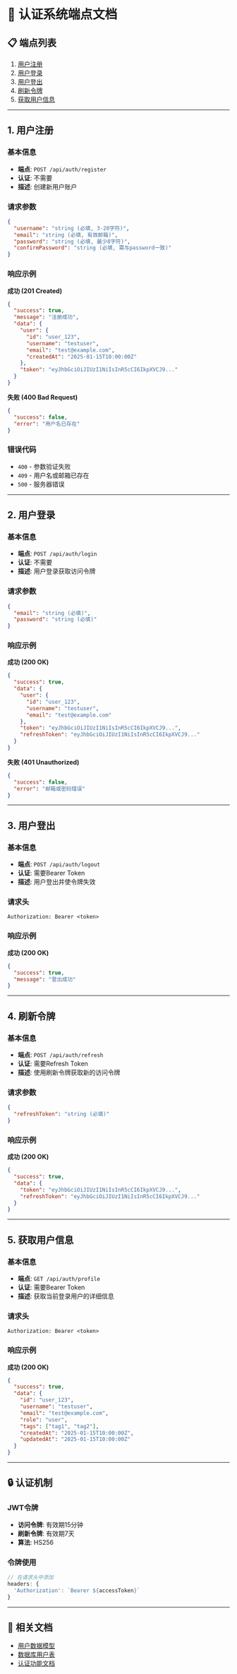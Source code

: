 # 🔐 认证系统端点文档

## 📋 端点列表

1. [用户注册](#1-用户注册)
2. [用户登录](#2-用户登录)
3. [用户登出](#3-用户登出)
4. [刷新令牌](#4-刷新令牌)
5. [获取用户信息](#5-获取用户信息)

---

## 1. 用户注册

### 基本信息
- **端点**: `POST /api/auth/register`
- **认证**: 不需要
- **描述**: 创建新用户账户

### 请求参数

```json
{
  "username": "string (必填, 3-20字符)",
  "email": "string (必填, 有效邮箱)",
  "password": "string (必填, 最少8字符)",
  "confirmPassword": "string (必填, 需与password一致)"
}
```

### 响应示例

**成功 (201 Created)**
```json
{
  "success": true,
  "message": "注册成功",
  "data": {
    "user": {
      "id": "user_123",
      "username": "testuser",
      "email": "test@example.com",
      "createdAt": "2025-01-15T10:00:00Z"
    },
    "token": "eyJhbGciOiJIUzI1NiIsInR5cCI6IkpXVCJ9..."
  }
}
```

**失败 (400 Bad Request)**
```json
{
  "success": false,
  "error": "用户名已存在"
}
```

### 错误代码
- `400` - 参数验证失败
- `409` - 用户名或邮箱已存在
- `500` - 服务器错误

---

## 2. 用户登录

### 基本信息
- **端点**: `POST /api/auth/login`
- **认证**: 不需要
- **描述**: 用户登录获取访问令牌

### 请求参数

```json
{
  "email": "string (必填)",
  "password": "string (必填)"
}
```

### 响应示例

**成功 (200 OK)**
```json
{
  "success": true,
  "data": {
    "user": {
      "id": "user_123",
      "username": "testuser",
      "email": "test@example.com"
    },
    "token": "eyJhbGciOiJIUzI1NiIsInR5cCI6IkpXVCJ9...",
    "refreshToken": "eyJhbGciOiJIUzI1NiIsInR5cCI6IkpXVCJ9..."
  }
}
```

**失败 (401 Unauthorized)**
```json
{
  "success": false,
  "error": "邮箱或密码错误"
}
```

---

## 3. 用户登出

### 基本信息
- **端点**: `POST /api/auth/logout`
- **认证**: 需要Bearer Token
- **描述**: 用户登出并使令牌失效

### 请求头
```
Authorization: Bearer <token>
```

### 响应示例

**成功 (200 OK)**
```json
{
  "success": true,
  "message": "登出成功"
}
```

---

## 4. 刷新令牌

### 基本信息
- **端点**: `POST /api/auth/refresh`
- **认证**: 需要Refresh Token
- **描述**: 使用刷新令牌获取新的访问令牌

### 请求参数

```json
{
  "refreshToken": "string (必填)"
}
```

### 响应示例

**成功 (200 OK)**
```json
{
  "success": true,
  "data": {
    "token": "eyJhbGciOiJIUzI1NiIsInR5cCI6IkpXVCJ9...",
    "refreshToken": "eyJhbGciOiJIUzI1NiIsInR5cCI6IkpXVCJ9..."
  }
}
```

---

## 5. 获取用户信息

### 基本信息
- **端点**: `GET /api/auth/profile`
- **认证**: 需要Bearer Token
- **描述**: 获取当前登录用户的详细信息

### 请求头
```
Authorization: Bearer <token>
```

### 响应示例

**成功 (200 OK)**
```json
{
  "success": true,
  "data": {
    "id": "user_123",
    "username": "testuser",
    "email": "test@example.com",
    "role": "user",
    "tags": ["tag1", "tag2"],
    "createdAt": "2025-01-15T10:00:00Z",
    "updatedAt": "2025-01-15T10:00:00Z"
  }
}
```

---

## 🔒 认证机制

### JWT令牌
- **访问令牌**: 有效期15分钟
- **刷新令牌**: 有效期7天
- **算法**: HS256

### 令牌使用
```javascript
// 在请求头中添加
headers: {
  'Authorization': `Bearer ${accessToken}`
}
```

---

## 📝 相关文档

- [用户数据模型](../schemas/user.md)
- [数据库用户表](../../database/schemas/users.md)
- [认证功能文档](../../features/authentication/README.md)

